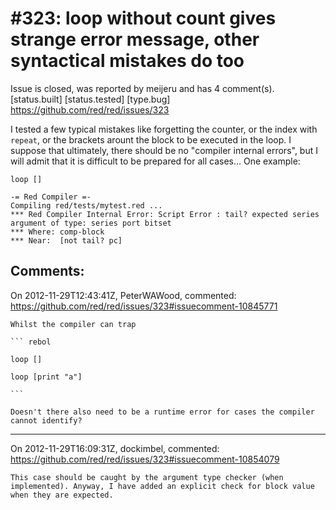 
#323: loop without count gives strange error message, other syntactical mistakes do too
================================================================================
Issue is closed, was reported by meijeru and has 4 comment(s).
[status.built] [status.tested] [type.bug]
<https://github.com/red/red/issues/323>

I tested a few typical mistakes like forgetting the counter, or the index with `repeat`, or the brackets arount the block to be executed in the loop. I suppose that ultimately, there should be no "compiler internal errors", but I will admit that it is difficult to be prepared for all cases... One example:

```
loop []

-= Red Compiler =-
Compiling red/tests/mytest.red ...
*** Red Compiler Internal Error: Script Error : tail? expected series argument of type: series port bitset
*** Where: comp-block
*** Near:  [not tail? pc]
```



Comments:
--------------------------------------------------------------------------------

On 2012-11-29T12:43:41Z, PeterWAWood, commented:
<https://github.com/red/red/issues/323#issuecomment-10845771>

    Whilst the compiler can trap 
    
    ``` rebol
    
    loop []
    
    loop [print "a"]
    
    ```
    
    Doesn't there also need to be a runtime error for cases the compiler cannot identify?

--------------------------------------------------------------------------------

On 2012-11-29T16:09:31Z, dockimbel, commented:
<https://github.com/red/red/issues/323#issuecomment-10854079>

    This case should be caught by the argument type checker (when implemented). Anyway, I have added an explicit check for block value when they are expected.

